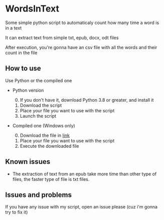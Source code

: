 # WordsInText
Some simple python script to automaticaly count how many time a word is in a text

It can extract text from simple txt, epub, docx, odt files

After execution, you're gonna have an csv file with all the words and their count in the file

## How to use
Use Python or the compiled one

* Python version

  0. If you don't have it, download Python 3.8 or greater, and install it
  1. Download the script
  2. Place your file you want to use with the script
  3. Launch the script


* Compiled one (Windows only)

  0. Download the file in [link](https://github.com/BloomyInDev/WordsInText/releases)
  1. Place your file you want to use with the script
  2. Execute the downloaded file

## Known issues

* The extraction of text from an epub take more time than other type of files, the faster type of file is txt files.

## Issues and problems

If you have any issue with my script, open an issue please (cuz i'm gonna try to fix it)